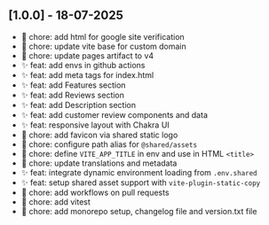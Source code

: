 ## [1.0.0] - 18-07-2025

- 🔧 chore: add html for google site verification
- 🔧 chore: update vite base for custom domain
- 🔧 chore: update pages artifact to v4
- ✨ feat: add envs in github actions
- ✨ feat: add meta tags for index.html
- ✨ feat: add Features section
- ✨ feat: add Reviews section
- ✨ feat: add Description section
- ✨ feat: add customer review components and data
- ✨ feat: responsive layout with Chakra UI
- 🔧 chore: add favicon via shared static logo
- 🔧 chore: configure path alias for `@shared/assets`
- 🔧 chore: define `VITE_APP_TITLE` in env and use in HTML `<title>`
- 🔧 chore: update translations and metadata
- ✨ feat: integrate dynamic environment loading from `.env.shared`
- ✨ feat: setup shared asset support with `vite-plugin-static-copy`
- 🔧 chore: add workflows on pull requests
- 🔧 chore: add vitest
- 🔧 chore: add monorepo setup, changelog file and version.txt file
